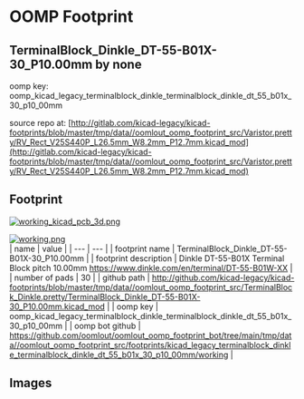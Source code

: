 # OOMP Footprint  
## TerminalBlock_Dinkle_DT-55-B01X-30_P10.00mm  by none  
  
oomp key: oomp_kicad_legacy_terminalblock_dinkle_terminalblock_dinkle_dt_55_b01x_30_p10_00mm  
  
source repo at: [http://gitlab.com/kicad-legacy/kicad-footprints/blob/master/tmp/data//oomlout_oomp_footprint_src/Varistor.pretty/RV_Rect_V25S440P_L26.5mm_W8.2mm_P12.7mm.kicad_mod](http://gitlab.com/kicad-legacy/kicad-footprints/blob/master/tmp/data//oomlout_oomp_footprint_src/Varistor.pretty/RV_Rect_V25S440P_L26.5mm_W8.2mm_P12.7mm.kicad_mod)  
## Footprint  
  
[![working_kicad_pcb_3d.png](working_kicad_pcb_3d_600.png)](working_kicad_pcb_3d.png)  
  
[![working.png](working_600.png)](working.png)  
| name | value | 
| --- | --- | 
| footprint name | TerminalBlock_Dinkle_DT-55-B01X-30_P10.00mm | 
| footprint description | Dinkle DT-55-B01X Terminal Block  pitch 10.00mm https://www.dinkle.com/en/terminal/DT-55-B01W-XX | 
| number of pads | 30 | 
| github path | http://github.com/kicad-legacy/kicad-footprints/blob/master/tmp/data//oomlout_oomp_footprint_src/TerminalBlock_Dinkle.pretty/TerminalBlock_Dinkle_DT-55-B01X-30_P10.00mm.kicad_mod | 
| oomp key | oomp_kicad_legacy_terminalblock_dinkle_terminalblock_dinkle_dt_55_b01x_30_p10_00mm | 
| oomp bot github | https://github.com/oomlout/oomlout_oomp_footprint_bot/tree/main/tmp/data//oomlout_oomp_footprint_src/footprints/kicad_legacy_terminalblock_dinkle_terminalblock_dinkle_dt_55_b01x_30_p10_00mm/working | 
## Images  
